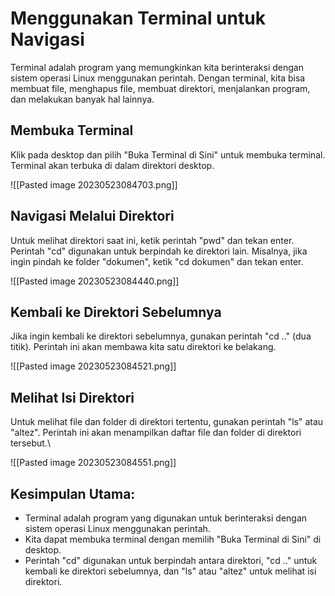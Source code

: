 # Menggunakan Terminal untuk Navigasi

Terminal adalah program yang memungkinkan kita berinteraksi dengan sistem operasi Linux menggunakan perintah. Dengan terminal, kita bisa membuat file, menghapus file, membuat direktori, menjalankan program, dan melakukan banyak hal lainnya.

## Membuka Terminal

Klik pada desktop dan pilih "Buka Terminal di Sini" untuk membuka terminal. Terminal akan terbuka di dalam direktori desktop.

![[Pasted image 20230523084703.png]]

## Navigasi Melalui Direktori

Untuk melihat direktori saat ini, ketik perintah "pwd" dan tekan enter. Perintah "cd" digunakan untuk berpindah ke direktori lain. Misalnya, jika ingin pindah ke folder "dokumen", ketik "cd dokumen" dan tekan enter.

![[Pasted image 20230523084440.png]]

## Kembali ke Direktori Sebelumnya

Jika ingin kembali ke direktori sebelumnya, gunakan perintah "cd .." (dua titik). Perintah ini akan membawa kita satu direktori ke belakang.

![[Pasted image 20230523084521.png]]

## Melihat Isi Direktori

Untuk melihat file dan folder di direktori tertentu, gunakan perintah "ls" atau "altez". Perintah ini akan menampilkan daftar file dan folder di direktori tersebut.\

![[Pasted image 20230523084551.png]]

## Kesimpulan Utama:

- Terminal adalah program yang digunakan untuk berinteraksi dengan sistem operasi Linux menggunakan perintah.
- Kita dapat membuka terminal dengan memilih "Buka Terminal di Sini" di desktop.
- Perintah "cd" digunakan untuk berpindah antara direktori, "cd .." untuk kembali ke direktori sebelumnya, dan "ls" atau "altez" untuk melihat isi direktori.